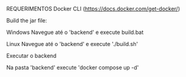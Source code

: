 REQUERIMENTOS
  Docker CLI (https://docs.docker.com/get-docker/)


Build the jar file:

Windows
  Navegue até o 'backend' e execute build.bat
  
Linux
  Navegue até o 'backend' e execute './build.sh'



Executar o backend

Na pasta 'backend' execute 'docker compose up -d'
